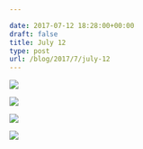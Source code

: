 ```yaml
---

date: 2017-07-12 18:28:00+00:00
draft: false
title: July 12
type: post
url: /blog/2017/7/july-12
---
```




  
![](/images/2017-07-12-20177july-12/FullSizeRender+2.jpg)

  

  
![](/images/2017-07-12-20177july-12/FullSizeRender+3.jpg)

  

  
![](/images/2017-07-12-20177july-12/FullSizeRender+5.jpg)

  

  
![](/images/2017-07-12-20177july-12/FullSizeRender.jpg)

  


